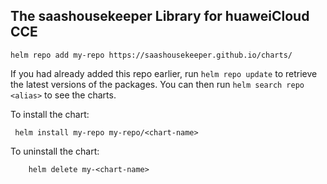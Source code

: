 ## The saashousekeeper Library for huaweiCloud CCE
```
helm repo add my-repo https://saashousekeeper.github.io/charts/
```

If you had already added this repo earlier, run `helm repo update` to retrieve
the latest versions of the packages.  You can then run `helm search repo
<alias>` to see the charts.

To install the <chart-name> chart:

```
 helm install my-repo my-repo/<chart-name>
```

To uninstall the chart:

```
    helm delete my-<chart-name>
```
